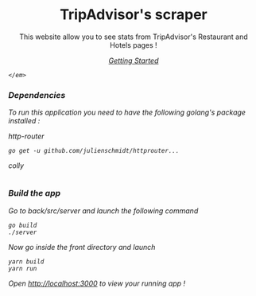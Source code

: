 <h1 align="center">TripAdvisor's scraper</h1>

<!-- description -->
<p align="center">
This website allow you to see stats from TripAdvisor's Restaurant and Hotels pages !
</p>



<!-- toc -->
<p align="center">
    <em>
      <a href="#getting-started">Getting Started</a>
      
    </em>
</p>

### Dependencies

To run this application you need to have the following golang's package installed :

http-router
```
go get -u github.com/julienschmidt/httprouter...
```
colly
```go get -u github.com/gocolly/colly/...
```


### Build the app

Go to back/src/server and launch the following command

```
go build
./server
```

Now go inside the front directory and launch 

```
yarn build
yarn run

```

Open [http://localhost:3000](http://localhost:3000) to view your running app !

